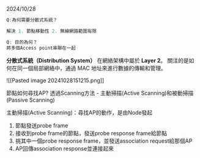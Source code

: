 2024/10/28

```C
Q:為何需要分散式系統？

解決 1. 節點移動性 2. 無線網路範圍有限

Q: 目的為何？
將多個Access point串聯在一起
```
**分散式系統（Distribution System）** 在網絡架構中屬於 **Layer 2**。
關注的是如何在同一個局部網絡中，通過 MAC 地址來進行數據的傳輸和管理。

![[Pasted image 20241028151215.png]]

節點如何尋找AP?
透過Scanning方法 - 主動掃描(Active Scanning)和被動掃描(Passive Scanning)

主動掃描(Active Scanning)：尋找AP的動作，是由Node發起
1. 節點發送probe frame 
2. 接收到probe frame的節點，發送probe response frame給節點 
3. 挑其中一個probe response frame，並發送association request給那個AP
4. AP回傳association response並連接起來
